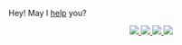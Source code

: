 Hey! May I [help](https://github.com/MDIVS/help) you?

<div align="center">
    <a href="https://www.youtube.com/channel/UCd2Nl0pywdqhX8Hk-hSE4Ew" target="_blank">
        <img src="https://img.shields.io/badge/YouTube-FF0000?style=for-the-badge&logo=youtube&logoColor=white" target="_blank">
    </a>
    <a href = "mailto:maiconoficialbr@gmail.com">
        <img src="https://img.shields.io/badge/-Gmail-%23333?style=for-the-badge&logo=gmail&logoColor=white" target="_blank">
    </a>
    <a href="https://www.linkedin.com/in/mdivs" target="_blank">
        <img src="https://img.shields.io/badge/-LinkedIn-%230077B5?style=for-the-badge&logo=linkedin&logoColor=white" target="_blank">
    </a>
    <a href="https://wa.me/5571985063146?text=Ol%C3%A1,%20vim%20pelo%20Github" target="_blanck">
        <img src="https://img.shields.io/badge/WhatsApp-25D366?style=for-the-badge&logo=whatsapp&logoColor=white"/>
    </a>
</div>

<br>
